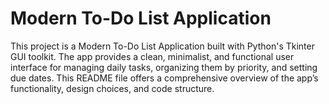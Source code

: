 # Modern To-Do List Application
This project is a Modern To-Do List Application built with Python's Tkinter GUI toolkit. The app provides a clean, minimalist, and functional user interface for managing daily tasks, organizing them by priority, and setting due dates. This README file offers a comprehensive overview of the app’s functionality, design choices, and code structure.
